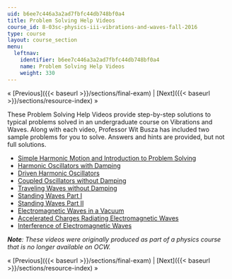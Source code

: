 ```yaml
---
uid: b6ee7c446a3a2ad7fbfc44db748bf0a4
title: Problem Solving Help Videos
course_id: 8-03sc-physics-iii-vibrations-and-waves-fall-2016
type: course
layout: course_section
menu:
  leftnav:
    identifier: b6ee7c446a3a2ad7fbfc44db748bf0a4
    name: Problem Solving Help Videos
    weight: 330
---
```


« [Previous]({{< baseurl >}}/sections/final-exam) | [Next]({{< baseurl >}}/sections/resource-index) »

These Problem Solving Help Videos provide step-by-step solutions to typical problems solved in an undergraduate course on Vibrations and Waves. Along with each video, Professor Wit Busza has included two sample problems for you to solve. Answers and hints are provided, but not full solutions.

*   [Simple Harmonic Motion and Introduction to Problem Solving](./resolveuid/207c7e0846c3a299853575d357717ad6)
*   [Harmonic Oscillators with Damping](./resolveuid/fe5a0c661af9340e4b3133217f890c98)
*   [Driven Harmonic Oscillators](./resolveuid/ccd258c99e21f95c6363d6ee98034db2)
*   [Coupled Oscillators without Damping](./resolveuid/aa2920640a88b3942f27c6d5da58e597)
*   [Traveling Waves without Damping](./resolveuid/ba9166b0db76b68ddd8813f5d5254275)
*   [Standing Waves Part I](./resolveuid/dd113d06b7b58820a6a4bb05b3fc8c7e)
*   [Standing Waves Part II](./resolveuid/190b5c144d3eae612fdd55047c189889)
*   [Electromagnetic Waves in a Vacuum](./resolveuid/fdd03639df5a1302a78456591f1294b2)
*   [Accelerated Charges Radiating Electromagnetic Waves](./resolveuid/4776ee85e07748e53b438907554c7d5b)
*   [Interference of Electromagnetic Waves](./resolveuid/084bc9391b65dcbad51f422f082cd5fb)

**_Note_**_: These videos were originally produced as part of a physics course that is no longer available on OCW._

« [Previous]({{< baseurl >}}/sections/final-exam) | [Next]({{< baseurl >}}/sections/resource-index) »